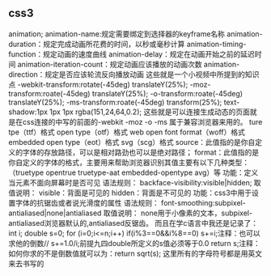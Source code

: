 ## css3
animation;
animation-name:规定需要绑定到选择器的keyframe名称
animation-duration：规定完成动画所花费的时间，以秒或毫秒计算
animation-timing-function：规定动画的速度曲线
animation-delay：规定在动画开始之前的延迟时间
animation-iteration-count：规定动画应该播放的动画次数
animation-direction：规定是否应该轮流反向播放动画
这些就是一个小视频中所提到的知识点
-webkit-transform:rotate(-45deg) translateY(25%);
-moz-transform:roate(-45deg) translateY(25%);
-o-transform:roate(-45deg) translateY(25%);
-ms-transform:roate(-45deg) transform(25%);
text-shadow:1px 1px 1px rgba(151,24,64,0.2);
这些就是可以连接生成动态的页面就是在css连接的中写的前面的-webkit -moz -o -ms 属于兼容浏览器来用的。
ture tpe（ttf）格式
open type（otf）格式
web open font format（woff）格式
embedded open type（eot）格式
svg（scg）格式
source：此值指的是你自定义的字体的存放路径，可以是相对路劲也可以是绝对路径；
format：此值指的是你自定义的字体的格式，主要用来帮助浏览器识别其值主要有以下几种类型：
（truetype opentrue truetype-aat embedded-opentype avg）等
功能：定义当元素不面向屏幕时是否可见
语法规则：
backface-visibility:visible|hidden;
取值说明：
visible：背面是可见的
hidden：背面是不可见的
功能：css3中用于设置字体的抗锯齿或者说光滑度的属性
语法规则：
font-smoothing:subpixel-antialiased|none|antialiased
取值说明：
none用于小像素的文本，subpixel-antialiased浏览器默认的,antialiased反锯齿。
而且在学c语言中我还是记录了：
int i;
double s=0;
for (i=0;i<=n;i++)
if(i%3==0&&i%8==0)
s+=i;注释：也可以求他的倒数//  s+=1.0/i;前提九四double所定义的s值必须等于0.0
return s;注释：如何你求的不是倒数值就可以为：return sqrt(s);
这里所有的字母符号都是用英文来去书写的

